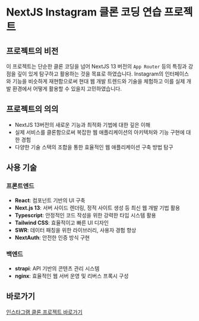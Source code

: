 # NextJS Instagram 클론 코딩 연습 프로젝트

## 프로젝트의 비전
이 프로젝트는 단순한 클론 코딩을 넘어 NextJS 13 버전의 `App Router` 등의 특징과 강점을 깊이 있게 탐구하고 활용하는 것을 목표로 하였습니다. Instagram의 인터페이스와 기능을 비슷하게 재현함으로써 현대 웹 개발 트렌드와 기술을 체험하고 이를 실제 개발 환경에서 어떻게 활용할 수 있을지 고민하였습니다.

## 프로젝트의 의의
- NextJS 13버전의 새로운 기능과 최적화 기법에 대한 깊은 이해
- 실제 서비스를 클론함으로써 복잡한 웹 애플리케이션의 아키텍처와 기능 구현에 대한 경험
- 다양한 기술 스택의 조합을 통한 효율적인 웹 애플리케이션 구축 방법 탐구

## 사용 기술
### 프론트엔드
- **React**: 컴포넌트 기반의 UI 구축
- **Next.js 13**: 서버 사이드 렌더링, 정적 사이트 생성 등 최신 웹 개발 기법 활용
- **Typescript**: 안정적인 코드 작성을 위한 강력한 타입 시스템 활용
- **Tailwind CSS**: 효율적이고 빠른 UI 디자인
- **SWR**: 데이터 패칭을 위한 라이브러리, 사용자 경험 향상
- **NextAuth**: 안전한 인증 방식 구현

### 백엔드
- **strapi**: API 기반의 콘텐츠 관리 시스템
- **nginx**: 효율적인 웹 서버 운영 및 리버스 프록시 구성

## 바로가기
[인스타그램 클론 프로젝트 바로가기](https://instaclone.duckdns.org)
